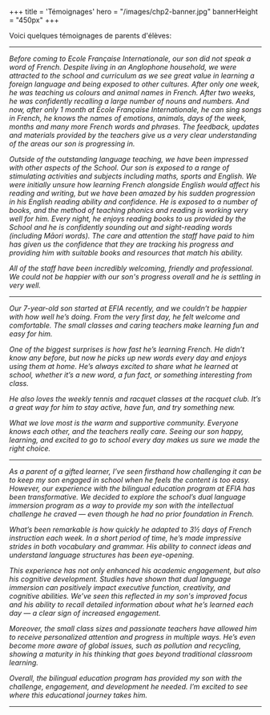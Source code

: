 +++
title = 'Témoignages'
hero = "/images/chp2-banner.jpg"
bannerHeight = "450px"
+++

Voici quelques témoignages de parents d'élèves:

---

*Before coming to Ecole Française Internationale, our son did not speak a word of French. Despite living in an Anglophone household, we were attracted to the school and curriculum as we see great value in learning a foreign language and being exposed to other cultures. After only one week, he was teaching us colours and animal names in French. After two weeks, he was confidently recalling a large number of nouns and numbers. And now, after only 1 month at Ecole Française Internationale, he can sing songs in French, he knows the names of emotions, animals, days of the week, months and many more French words and phrases. The feedback, updates and materials provided by the teachers give us a very clear understanding of the areas our son is progressing in.*

*Outside of the outstanding language teaching, we have been impressed with other aspects of the School. Our son is exposed to a range of stimulating activities and subjects including maths, sports and English. We were initially unsure how learning French alongside English would affect his reading and writing, but we have been amazed by his sudden progression in his English reading ability and confidence. He is exposed to a number of books, and the method of teaching phonics and reading is working very well for him. Every night, he enjoys reading books to us provided by the School and he is confidently sounding out and sight-reading words (including Māori words). The care and attention the staff have paid to him has given us the confidence that they are tracking his progress and providing him with suitable books and resources that match his ability.*

*All of the staff have been incredibly welcoming, friendly and professional. We could not be happier with our son's progress overall and he is settling in very well.*

---

*Our 7-year-old son started at EFIA recently, and we couldn’t be happier with how well he’s doing. From the very first day, he felt welcome and comfortable. The small classes and caring teachers make learning fun and easy for him.*

*One of the biggest surprises is how fast he’s learning French. He didn’t know any before, but now he picks up new words every day and enjoys using them at home. He’s always excited to share what he learned at school, whether it’s a new word, a fun fact, or something interesting from class.*

*He also loves the weekly tennis and racquet classes at the racquet club. It’s a great way for him to stay active, have fun, and try something new.*

*What we love most is the warm and supportive community. Everyone knows each other, and the teachers really care. Seeing our son happy, learning, and excited to go to school every day makes us sure we made the right choice.*

---

*As a parent of a gifted learner, I’ve seen firsthand how challenging it can be to keep my son engaged in school when he feels the content is too easy. However, our experience with the bilingual education program at EFIA has been transformative. We decided to explore the school’s dual language immersion program as a way to provide my son with the intellectual challenge he craved — even though he had no prior foundation in French.*

*What’s been remarkable is how quickly he adapted to 3½ days of French instruction each week. In a short period of time, he’s made impressive strides in both vocabulary and grammar. His ability to connect ideas and understand language structures has been eye-opening.*

*This experience has not only enhanced his academic engagement, but also his cognitive development. Studies have shown that dual language immersion can positively impact executive function, creativity, and cognitive abilities. We’ve seen this reflected in my son's improved focus and his ability to recall detailed information about what he’s learned each day — a clear sign of increased engagement.*

*Moreover, the small class sizes and passionate teachers have allowed him to receive personalized attention and progress in multiple ways. He’s even become more aware of global issues, such as pollution and recycling, showing a maturity in his thinking that goes beyond traditional classroom learning.*

*Overall, the bilingual education program has provided my son with the challenge, engagement, and development he needed. I’m excited to see where this educational journey takes him.*

---